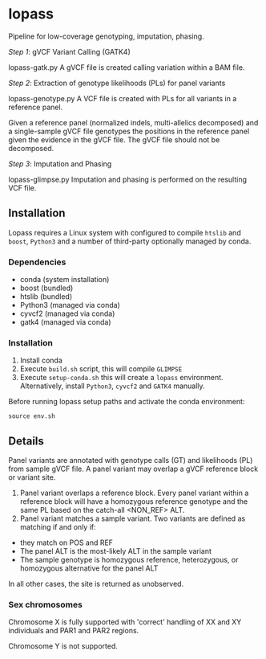 # lopass

Pipeline for low-coverage genotyping, imputation, phasing.

*Step 1*: gVCF Variant Calling (GATK4)

lopass-gatk.py A gVCF file is created calling variation within a BAM file. 

*Step 2*: Extraction of genotype likelihoods (PLs) for panel variants

lopass-genotype.py A VCF file is created with PLs for all variants in a reference panel.

Given a reference panel (normalized indels, multi-allelics decomposed) and a single-sample gVCF file
genotypes the positions in the reference panel given the evidence in the gVCF file. The gVCF file should
not be decomposed.

*Step 3*: Imputation and Phasing

lopass-glimpse.py Imputation and phasing is performed on the resulting VCF file.

## Installation

Lopass requires a Linux system with configured to compile `htslib` and `boost`, `Python3` and a number of third-party optionally managed by conda.

### Dependencies

- conda (system installation)
- boost (bundled)
- htslib (bundled)
- Python3 (managed via conda)
- cyvcf2 (managed via conda)
- gatk4 (managed via conda)

### Installation

1. Install conda
2. Execute `build.sh` script, this will compile `GLIMPSE`
3. Execute `setup-conda.sh` this will create a `lopass` environment. Alternatively,  install `Python3`, `cyvcf2` and `GATK4` manually.

Before running lopass setup paths and activate the conda environment:

```
source env.sh
```

## Details

Panel variants are annotated with genotype calls (GT) and likelihoods (PL) from sample gVCF file. A panel variant may overlap a gVCF reference block or variant site.

1. Panel variant overlaps a reference block. Every panel variant within a reference block will have a homozygous reference genotype and the same PL based on the catch-all <NON_REF> ALT.
2. Panel variant matches a sample variant. Two variants are defined as matching if and only if:
- they match on POS and REF
- The panel ALT is the most-likely ALT in the sample variant
- The sample genotype is homozygous reference, heterozygous, or homozygous alternative for the panel ALT

In all other cases, the site is returned as unobserved.

### Sex chromosomes

Chromosome X is fully supported with 'correct' handling of XX and XY individuals and PAR1 and PAR2 regions.

Chromosome Y is not supported.

